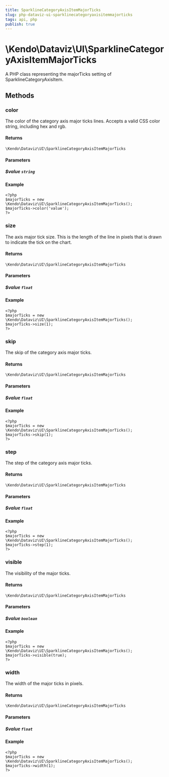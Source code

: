```yaml
---
title: SparklineCategoryAxisItemMajorTicks
slug: php-dataviz-ui-sparklinecategoryaxisitemmajorticks
tags: api, php
publish: true
---
```


# \Kendo\Dataviz\UI\SparklineCategoryAxisItemMajorTicks

A PHP class representing the majorTicks setting of SparklineCategoryAxisItem.


## Methods

### color
The color of the category axis major ticks lines. Accepts a valid CSS color string, including hex and rgb.

#### Returns
`\Kendo\Dataviz\UI\SparklineCategoryAxisItemMajorTicks`

#### Parameters

##### $value `string`



#### Example 
    <?php
    $majorTicks = new \Kendo\Dataviz\UI\SparklineCategoryAxisItemMajorTicks();
    $majorTicks->color('value');
    ?>

### size
The axis major tick size. This is the length of the line in pixels that is drawn to indicate the tick
on the chart.

#### Returns
`\Kendo\Dataviz\UI\SparklineCategoryAxisItemMajorTicks`

#### Parameters

##### $value `float`



#### Example 
    <?php
    $majorTicks = new \Kendo\Dataviz\UI\SparklineCategoryAxisItemMajorTicks();
    $majorTicks->size(1);
    ?>

### skip
The skip of the category axis major ticks.

#### Returns
`\Kendo\Dataviz\UI\SparklineCategoryAxisItemMajorTicks`

#### Parameters

##### $value `float`



#### Example 
    <?php
    $majorTicks = new \Kendo\Dataviz\UI\SparklineCategoryAxisItemMajorTicks();
    $majorTicks->skip(1);
    ?>

### step
The step of the category axis major ticks.

#### Returns
`\Kendo\Dataviz\UI\SparklineCategoryAxisItemMajorTicks`

#### Parameters

##### $value `float`



#### Example 
    <?php
    $majorTicks = new \Kendo\Dataviz\UI\SparklineCategoryAxisItemMajorTicks();
    $majorTicks->step(1);
    ?>

### visible
The visibility of the major ticks.

#### Returns
`\Kendo\Dataviz\UI\SparklineCategoryAxisItemMajorTicks`

#### Parameters

##### $value `boolean`



#### Example 
    <?php
    $majorTicks = new \Kendo\Dataviz\UI\SparklineCategoryAxisItemMajorTicks();
    $majorTicks->visible(true);
    ?>

### width
The width of the major ticks in pixels.

#### Returns
`\Kendo\Dataviz\UI\SparklineCategoryAxisItemMajorTicks`

#### Parameters

##### $value `float`



#### Example 
    <?php
    $majorTicks = new \Kendo\Dataviz\UI\SparklineCategoryAxisItemMajorTicks();
    $majorTicks->width(1);
    ?>

 
